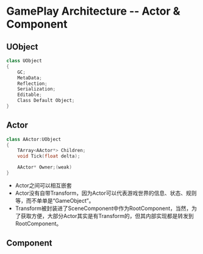# GamePlay Architecture -- Actor & Component  
## UObject  
```C++
class UObject 
{
    GC;
    MetaData;
    Reflection;
    Serialization;
    Editable;
    Class Default Object;
}
```

## Actor  
```C++
class AActor:UObject
{
    TArray<AActor*> Children;
    void Tick(float delta);

    AActor* Owner;(weak)
}
```

- Actor之间可以相互嵌套  
- Actor没有自带Transform，因为Actor可以代表游戏世界的信息、状态、规则等，而不单单是“GameObject”。
- Transform被封装进了SceneComponent中作为RootComponent，当然，为了获取方便，大部分Actor其实是有Transform的，但其内部实现都是转发到RootComponent。  

## Component
